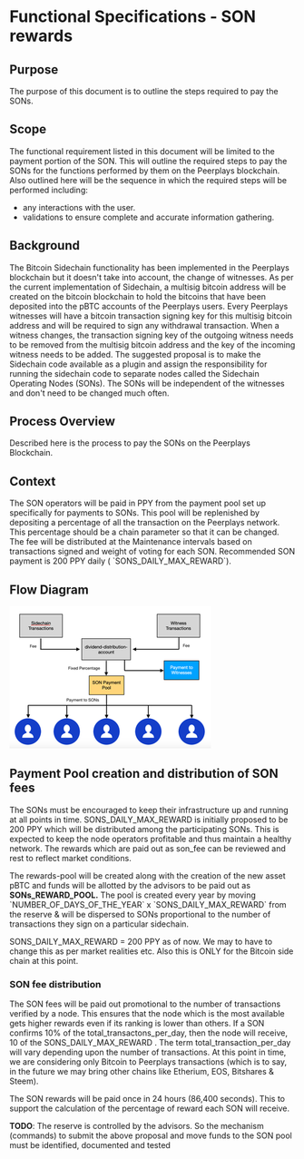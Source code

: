# Functional Specifications - SON rewards

## Purpose

The purpose of this document is to outline the steps required to pay the SONs.

## Scope

The functional requirement listed in this document will be limited to the payment portion of the SON. This will outline the required steps to pay the SONs for the functions performed by them on the Peerplays blockchain. Also outlined here will be the sequence in which the required steps will be performed including:

* any interactions with the user.
* validations to ensure complete and accurate information gathering.

## Background

The Bitcoin Sidechain functionality has been implemented in the Peerplays blockchain but it doesn't take into account, the change of witnesses. As per the current implementation of Sidechain, a multisig bitcoin address will be created on the bitcoin blockchain to hold the bitcoins that have been deposited into the pBTC accounts of the Peerplays users. Every Peerplays witnesses will have a bitcoin transaction signing key for this multisig bitcoin address and will be required to sign any withdrawal transaction. When a witness changes, the transaction signing key of the outgoing witness needs to be removed from the multisig bitcoin address and the key of the incoming witness needs to be added. The suggested proposal is to make the Sidechain code available as a plugin and assign the responsibility for running the sidechain code to separate nodes called the Sidechain Operating Nodes \(SONs\). The SONs will be independent of the witnesses and don't need to be changed much often.

## Process Overview

Described here is the process to pay the SONs on the Peerplays Blockchain.

## Context

The SON operators will be paid in PPY from the payment pool set up specifically for payments to SONs. This pool will be replenished by depositing a percentage of all the transaction on the Peerplays network. This percentage should be a chain parameter so that it can be changed. The fee will be distributed at the Maintenance intervals based on transactions signed and weight of voting for each SON. Recommended SON payment is 200 PPY daily \( \`SONS\_DAILY\_MAX\_REWARD\`\).

## Flow Diagram

![C:\6576f0bc3d3de8c50be5af38593bbd1d](../../.gitbook/assets/0%20%284%29.png)

## **Payment Pool creation and distribution of SON fees**

The SONs must be encouraged to keep their infrastructure up and running at all points in time. SONS\_DAILY\_MAX\_REWARD is initially proposed to be 200 PPY which will be distributed among the participating SONs. This is expected to keep the node operators profitable and thus maintain a healthy network. The rewards which are paid out as son\_fee can be reviewed and rest to reflect market conditions. 

The rewards-pool will be created along with the creation of the new asset pBTC and funds will be allotted by the advisors to be paid out as **SONs\_REWARD\_POOL.** The pool is created every year by moving \`NUMBER\_OF\_DAYS\_OF\_THE\_YEAR\` x \`SONS\_DAILY\_MAX\_REWARD\` from the reserve & will be dispersed to SONs proportional to the number of transactions they sign on a particular sidechain. 

SONS\_DAILY\_MAX\_REWARD = 200 PPY as of now. We may to have to change this as per market realities etc. Also this is ONLY for the Bitcoin side chain at this point.

### SON fee distribution

The SON fees will be paid out promotional to the number of transactions verified by a node. This ensures that the node which is the most available gets higher rewards even if its ranking is lower than others. If a SON confirms 10% of the total\_transactons\_per\_day, then the node will receive, 10 of the SONS\_DAILY\_MAX\_REWARD . The term total\_transaction\_per\_day will vary depending upon the number of transactions. At this point in time, we are considering only Bitcoin to Peerplays transactions \(which is to say, in the future we may bring other chains like Etherium, EOS, Bitshares &  Steem\).

The SON rewards will be paid once in 24 hours \(86,400 seconds\). This to support the calculation of the percentage of reward each SON will receive.

**TODO**: The reserve is controlled by the advisors. So the mechanism \(commands\) to submit the above proposal and move funds to the SON pool must be identified, documented and tested

